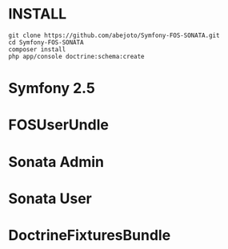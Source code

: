 INSTALL
====================================
    git clone https://github.com/abejoto/Symfony-FOS-SONATA.git
    cd Symfony-FOS-SONATA
    composer install
    php app/console doctrine:schema:create
    
Symfony 2.5
====================================
FOSUserUndle
====================================
Sonata Admin
====================================
Sonata User
====================================
DoctrineFixturesBundle
====================================
